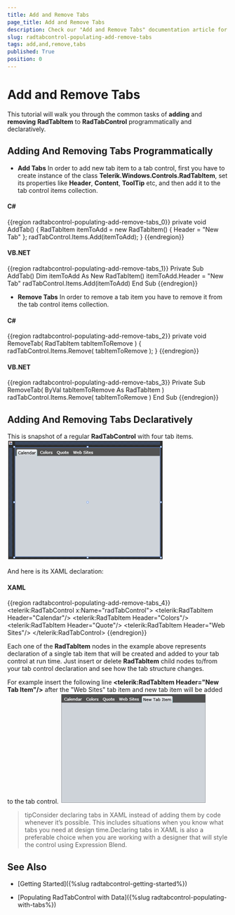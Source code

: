 ```yaml
---
title: Add and Remove Tabs
page_title: Add and Remove Tabs
description: Check our "Add and Remove Tabs" documentation article for the RadTabControl WPF control.
slug: radtabcontrol-populating-add-remove-tabs
tags: add,and,remove,tabs
published: True
position: 0
---
```


# Add and Remove Tabs



This tutorial will walk you through the common tasks of __adding__ and __removing__ __RadTabItem__ to __RadTabControl__ programmatically and declaratively.
			

## Adding And Removing Tabs Programmatically

* __Add Tabs__ In order to add new tab item to a tab control, first you have to create instance of the class __Telerik.Windows.Controls.RadTabItem__, set its properties like __Header__, __Content__, __ToolTip__ etc, and then add it to the tab control items collection.
					

#### __C#__

{{region radtabcontrol-populating-add-remove-tabs_0}}
	private void AddTab()
	{
	    RadTabItem itemToAdd = new RadTabItem()
	    {
	        Header = "New Tab"
	    };
	    radTabControl.Items.Add(itemToAdd);
	}
	{{endregion}}



#### __VB.NET__

{{region radtabcontrol-populating-add-remove-tabs_1}}
	Private Sub AddTab()
	    Dim itemToAdd As New RadTabItem()
	    itemToAdd.Header = "New Tab"
	    radTabControl.Items.Add(itemToAdd)
	End Sub
	{{endregion}}



* __Remove Tabs__ In order to remove a tab item you have to remove it from the tab control items collection.

#### __C#__

{{region radtabcontrol-populating-add-remove-tabs_2}}
	private void RemoveTab( RadTabItem tabItemToRemove )
	{
	    radTabControl.Items.Remove( tabItemToRemove );
	}
	{{endregion}}



#### __VB.NET__

{{region radtabcontrol-populating-add-remove-tabs_3}}
	Private Sub RemoveTab( ByVal tabItemToRemove As RadTabItem )
	    radTabControl.Items.Remove( tabItemToRemove )
	End Sub
	{{endregion}}



## Adding And Removing Tabs Declaratively

This is snapshot of a regular __RadTabControl__ with four tab items.
![](images/RadTabControl_Figure_00240.png)

And here is its XAML declaration:

#### __XAML__

{{region radtabcontrol-populating-add-remove-tabs_4}}
	<telerik:RadTabControl x:Name="radTabControl">
	    <telerik:RadTabItem Header="Calendar"/>
	    <telerik:RadTabItem Header="Colors"/>
	    <telerik:RadTabItem Header="Quote"/>
	    <telerik:RadTabItem Header="Web Sites"/>
	</telerik:RadTabControl>
	{{endregion}}



Each one of the __RadTabItem__ nodes in the example above represents declaration of a single tab item that will be created and added to your tab control at run time. Just insert or delete __RadTabItem__ child nodes to/from your tab control declaration and see how the tab structure changes.
				

For example insert the following line __<telerik:RadTabItem Header="New Tab Item"/>__ after the "Web Sites" tab item and new tab item will be added to the tab control.
![](images/RadTabControl_Figure_00250.png)

>tipConsider declaring tabs in XAML instead of adding them by code whenever it’s possible. This includes situations when you know what tabs you need at design time.Declaring tabs in XAML is also a preferable choice when you are working with a designer that will style the control using Expression Blend.

## See Also

 * [Getting Started]({%slug radtabcontrol-getting-started%})

 * [Populating RadTabControl with Data]({%slug radtabcontrol-populating-with-tabs%})
